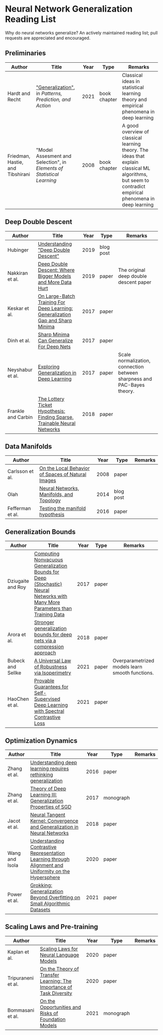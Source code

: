 # Neural Network Generalization Reading List 
Why do neural networks generalize? An actively maintained reading list; pull requests are appreciated and encouraged. 

## Preliminaries 
| Author | Title | Year | Type | Remarks |
|--------|-------|------|------|---------|
|Hardt and Recht| ["Generalization"](https://mlstory.org/generalization.html), in *Patterns, Prediction, and Action*| 2021|book chapter|Classical ideas in statistical learning theory and empirical phenomena in deep learning |
|Friedman, Hastie, and Tibshirani | "Model Assesment and Selection", in *Elements of Statistical Learning* | 2008 |book chapter| A good overview of classical learning theory. The ideas that explain classical ML algorithms, but seem to contradict empirical phenomena in deep learning| 

## Deep Double Descent 
| Author | Title | Year | Type | Remarks |
|--------|-------|------|------|---------|
|Hubinger|[Understanding "Deep Double Descent"](https://www.lesswrong.com/posts/FRv7ryoqtvSuqBxuT/understanding-deep-double-descent) |2019|blog post| |
|Nakkiran et al.| [Deep Double Descent: Where Bigger Models and More Data Hurt](https://mltheory.org/deep.pdf) | 2019 | paper | The original deep double descent paper| 
|Keskar et al.|[On Large-Batch Training For Deep Learning: Generalization Gap and Sharp Minima](https://arxiv.org/abs/1609.04836) | 2017 | paper | | 
|Dinh et al.|[Sharp Minima Can Generalize For Deep Nets](https://arxiv.org/abs/1703.04933)| 2017 | paper | | 
| Neyshabur et al.| [Exploring Generalization in Deep Learning](https://papers.nips.cc/paper/2017/hash/10ce03a1ed01077e3e289f3e53c72813-Abstract.html) | 2017 | paper | Scale normalization, connection between sharpness and PAC-Bayes theory. | 
|Frankle and Carbin | [The Lottery Ticket Hypothesis: Finding Sparse, Trainable Neural Networks](https://arxiv.org/abs/1803.03635) | 2018 | paper | |

## Data Manifolds 
| Author | Title | Year | Type | Remarks |
|--------|-------|------|------|---------|
|Carlsson et al. | [On the Local Behavior of Spaces of Natural Images](http://math.uchicago.edu/~shmuel/AAT-readings/Data%20Analysis%20/mumford-carlsson%20et%20al.pdf) | 2008 | paper | |
|Olah | [Neural Networks, Manifolds, and Topology](https://colah.github.io/posts/2014-03-NN-Manifolds-Topology/) | 2014 | blog post| 
|Fefferman et al.| [Testing the manifold hypothesis](https://www.ams.org/journals/jams/2016-29-04/S0894-0347-2016-00852-4/) | 2016 | paper | |

## Generalization Bounds
| Author | Title | Year | Type | Remarks |
|--------|-------|------|------|---------|
|Dziugaite and Roy| [Computing Nonvacuous Generalization Bounds for Deep (Stochastic) Neural Networks with Many More Parameters than Training Data](https://arxiv.org/abs/1703.11008) | 2017 | paper | | 
|Arora et al. | [Stronger generalization bounds for deep nets via a compression approach](https://arxiv.org/abs/1802.05296) | 2018 | paper | | 
|Bubeck and Sellke| [A Universal Law of Robustness via Isoperimetry](https://arxiv.org/abs/2105.12806) | 2021 | paper | Overparametrized models learn smooth functions. |
|HaoChen et al.|[Provable Guarantees for Self-Supervised Deep Learning with Spectral Contrastive Loss](https://arxiv.org/abs/2106.04156) | 2021 | paper |  | 




## Optimization Dynamics 
| Author | Title | Year | Type | Remarks |
|--------|-------|------|------|---------|
|Zhang et al.| [Understanding deep learning requires rethinking generalization](https://arxiv.org/abs/1611.03530) | 2016 | paper | |
|Zhang et al.| [Theory of Deep Learning III: Generalization Properties of SGD](https://cbmm.mit.edu/sites/default/files/publications/CBMM-Memo-067.pdf) | 2017 | monograph | | 
|Jacot et al.| [Neural Tangent Kernel: Convergence and Generalization in Neural Networks](https://arxiv.org/abs/1806.07572) | 2018 | paper | | 
|Wang and Isola| [Understanding Contrastive Representation Learning through Alignment and Uniformity on the Hypersphere](https://arxiv.org/abs/2005.10242) | 2020 | paper | | 
|Power et al.| [Grokking: Generalization Beyond Overfitting on Small Algorithmic Datasets](https://mathai-iclr.github.io/papers/papers/MATHAI_29_paper.pdf) | 2021 | paper | | 


## Scaling Laws and Pre-training
| Author | Title | Year | Type | Remarks |
|--------|-------|------|------|---------|
|Kaplan et al.| [Scaling Laws for Neural Language Models](https://arxiv.org/abs/2001.08361)|2020| paper | | 
|Tripuraneni et al.| [On the Theory of Transfer Learning: The Importance of Task Diversity](https://arxiv.org/abs/2006.11650)|2020| paper | |
|Bommasani et al.| [On the Opportunities and Risks of Foundation Models](https://arxiv.org/abs/2108.07258) | 2021 | monograph | |


